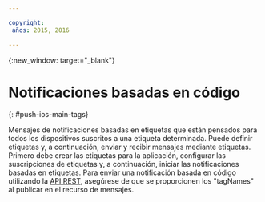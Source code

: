 ```yaml
---

copyright:
 años: 2015, 2016

---
```


{:new_window: target="_blank"}
# Notificaciones basadas en código 
{: #push-ios-main-tags}


Mensajes de notificaciones basadas en etiquetas que están pensados para todos los dispositivos suscritos a una etiqueta determinada. Puede definir etiquetas y, a continuación, enviar y recibir mensajes mediante
  etiquetas. Primero debe
                        crear las etiquetas para la aplicación, configurar las suscripciones de etiquetas
                        y, a continuación, iniciar las notificaciones basadas en etiquetas. Para enviar una notificación basada en código utilizando la [API REST](https://mobile.{DomainName}/imfpushrestapidocs/), asegúrese de que se proporcionen los "tagNames" al publicar en el recurso de mensajes. 
